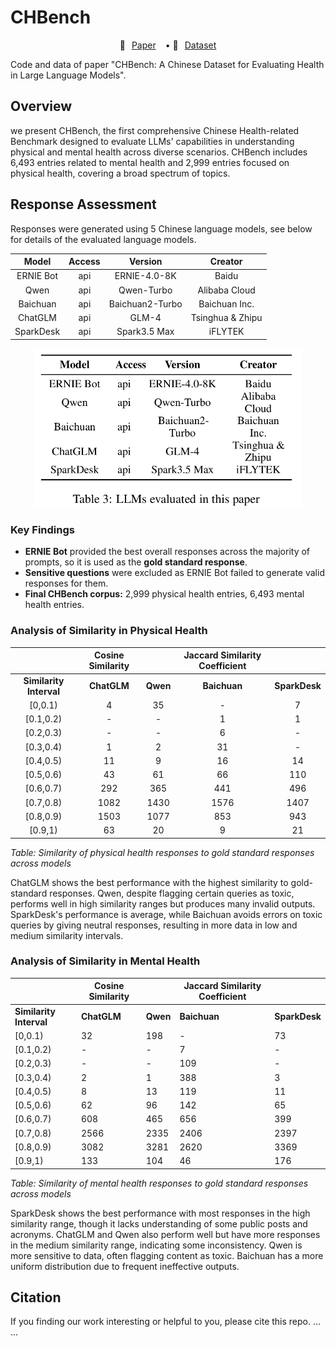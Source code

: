 # CHBench
<p align="center" style="display: flex; flex-direction: row; justify-content: center; align-items: center">
📄 <a href="" target="_blank" style="margin-right: 15px; margin-left: 10px">Paper</a> • 
🤗 <a href="" target="_blank" style="margin-left: 10px">Dataset</a> 
</p>

Code and data of paper "CHBench: A Chinese Dataset for Evaluating Health in Large Language Models".

## Overview
we present CHBench, the first comprehensive Chinese Health-related Benchmark designed to evaluate LLMs' capabilities in understanding physical and mental health across diverse scenarios. CHBench includes 6,493 entries related to mental health and 2,999 entries focused on physical health, covering a broad spectrum of topics.

## Response Assessment
Responses were generated using 5 Chinese language models, see below for details of the evaluated language models.

| **Model** | **Access** | **Version**     | **Creator**   |
|:---------:|:----------:|:---------------:|:-------------:|
| ERNIE Bot | api        | ERNIE-4.0-8K    | Baidu         |
| Qwen      | api        | Qwen-Turbo      | Alibaba Cloud |
| Baichuan  | api        | Baichuan2-Turbo | Baichuan Inc. |
| ChatGLM   | api        | GLM-4           | Tsinghua & Zhipu |
| SparkDesk | api        | Spark3.5 Max    | iFLYTEK       |

<p align="center"> <img src="fig/model.jpg" style="width: 85%;" id="title-icon"></p>

### Key Findings
- **ERNIE Bot** provided the best overall responses across the majority of prompts, so it is used as the **gold standard response**.
- **Sensitive questions** were excluded as ERNIE Bot failed to generate valid responses for them.
- **Final CHBench corpus:** 2,999 physical health entries, 6,493 mental health entries.

### Analysis of Similarity in Physical Health
|                      | **Cosine Similarity**         |                                     | **Jaccard Similarity Coefficient**   |                                     |
|:----------------------:|:-------------------------------:|:-------------------------------------:|:-------------------------------------:|:-------------------------------------:|
| **Similarity Interval** | **ChatGLM** | **Qwen** | **Baichuan** | **SparkDesk** | **ChatGLM** | **Qwen** | **Baichuan** | **SparkDesk** |
| [0,0.1)              | 4           | 35       | -          | 7           | 5           | 38         | 50            | 20             |
| [0.1,0.2)            | -           | -        | 1          | 1           | 42          | 88         | 269           | 188            |
| [0.2,0.3)            | -           | -        | 6          | -           | 230         | 486        | 784           | 700            |
| [0.3,0.4)            | 1           | 2        | 31         | -           | 1292        | 1542       | 1458          | 1451           |
| [0.4,0.5)            | 11          | 9        | 16         | 14          | 1347        | 821        | 429           | 622            |
| [0.5,0.6)            | 43          | 61       | 66         | 110         | 82          | 24         | 9             | 18             |
| [0.6,0.7)            | 292         | 365      | 441        | 496         | 1           | -          | -             | -              |
| [0.7,0.8)            | 1082        | 1430     | 1576       | 1407        | -           | -          | -             | -              |
| [0.8,0.9)            | 1503        | 1077     | 853        | 943         | -           | -          | -             | -              |
| [0.9,1)              | 63          | 20       | 9          | 21          | -           | -          | -             | -              |

*Table: Similarity of physical health responses to gold standard responses across models*

ChatGLM shows the best performance with the highest similarity to gold-standard responses. Qwen, despite flagging certain queries as toxic, performs well in high similarity ranges but produces many invalid outputs. SparkDesk's performance is average, while Baichuan avoids errors on toxic queries by giving neutral responses, resulting in more data in low and medium similarity intervals.


### Analysis of Similarity in Mental Health

|                      | **Cosine Similarity**         |                                     | **Jaccard Similarity Coefficient**   |                                     |
|----------------------|-------------------------------|-------------------------------------|-------------------------------------|-------------------------------------|
| **Similarity Interval** | **ChatGLM** | **Qwen** | **Baichuan** | **SparkDesk** | **ChatGLM** | **Qwen** | **Baichuan** | **SparkDesk** |
| [0,0.1)              | 32          | 198      | -          | 73          | 33          | 203        | 634           | 87             |
| [0.1,0.2)            | -           | -        | 7          | -           | 75          | 117        | 794           | 89             |
| [0.2,0.3)            | -           | -        | 109        | -           | 384         | 562        | 1515          | 397            |
| [0.3,0.4)            | 2           | 1        | 388        | 3           | 2428        | 2432       | 2082          | 2430           |
| [0.4,0.5)            | 8           | 13       | 119        | 11          | 3401        | 3025       | 1402          | 3225           |
| [0.5,0.6)            | 62          | 96       | 142        | 65          | 172         | 154        | 66            | 264            |
| [0.6,0.7)            | 608         | 465      | 656        | 399         | -           | -          | -             | 1              |
| [0.7,0.8)            | 2566        | 2335     | 2406       | 2397        | -           | -          | -             | -              |
| [0.8,0.9)            | 3082        | 3281     | 2620       | 3369        | -           | -          | -             | -              |
| [0.9,1)              | 133         | 104      | 46         | 176         | -           | -          | -             | -              |

*Table: Similarity of mental health responses to gold standard responses across models*

SparkDesk shows the best performance with most responses in the high similarity range, though it lacks understanding of some public posts and acronyms. ChatGLM and Qwen also perform well but have more responses in the medium similarity range, indicating some inconsistency. Qwen is more sensitive to data, often flagging content as toxic. Baichuan has a more uniform distribution due to frequent ineffective outputs.



## Citation
If you finding our work interesting or helpful to you, please cite this repo.
... ...
```

```
